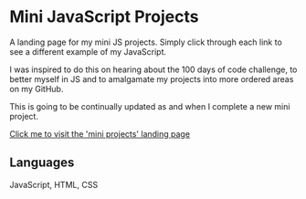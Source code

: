 Mini JavaScript Projects
======
A landing page for my mini JS projects. Simply click through each link to see a different example of my JavaScript.

I was inspired to do this on hearing about the 100 days of code challenge, to better myself in JS and
to amalgamate my projects into more ordered areas on my GitHub.

This is going to be continually updated as and when I complete a new mini project.

[Click me to visit the 'mini projects' landing page](https://thenuggitman.github.io/mini_javascript_projects/landing_index.html "JS mini projects")

Languages
---
JavaScript, HTML, CSS
